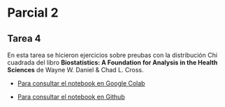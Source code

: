 # Parcial 2
## Tarea 4
En esta tarea se hicieron ejercicios sobre preubas con la distribución Chi cuadrada del libro __Biostatistics: A Foundation for Analysis in the Health Sciences__ de Wayne W. Daniel & Chad L. Cross.

- [Para consultar el notebook en Google Colab](https://colab.research.google.com/drive/1Y_agaALB8giuWe1_nCBfpTeoZ_OOT__P?usp=sharing)

- [Para consultar el notebook en Github](EA_parcial2_tarea4.ipynb)

